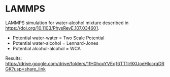 # LAMMPS
LAMMPS simulation for water-alcohol mixture described in https://doi.org/10.1103/PhysRevE.107.034601.

- Potential water-water = Two Scale Potential
- Potential water-alcohol = Lennard-Jones
- Potential alcohol-alcohol = WCA

Results: https://drive.google.com/drive/folders/1fH0hooYVEq16TT1lr9XUoeHlccrqDRGK?usp=share_link
